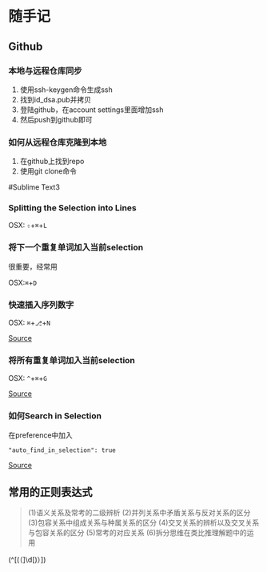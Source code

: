 # 随手记

## Github

### 本地与远程仓库同步

1. 使用ssh-keygen命令生成ssh
2. 找到id_dsa.pub并拷贝
3. 登陆github，在account settings里面增加ssh
4. 然后push到github即可

### 如何从远程仓库克隆到本地

1. 在github上找到repo
2. 使用git clone命令

#Sublime Text3

### Splitting the Selection into Lines

OSX: `⇧`+`⌘`+`L`

### 将下一个重复单词加入当前selection

很重要，经常用

OSX:`⌘`+`D`

### 快速插入序列数字

OSX: `⌘`+`⎇`+`N`

[Source](https://github.com/jbrooksuk/InsertNums)

### 将所有重复单词加入当前selection

OSX: `^`+`⌘`+`G`

[Source](https://stackoverflow.com/questions/23858279/how-do-i-add-the-next-occurrence-of-the-current-word-to-the-selection-in-rubymin)

### 如何Search in Selection

在preference中加入

```
"auto_find_in_selection": true
```

[Source](https://stackoverflow.com/questions/20623883/sublime-text-find-in-selection)

## 常用的正则表达式

> (1)语义关系及常考的二级辨析 
> (2)并列关系中矛盾关系与反对关系的区分 
> (3)包容关系中组成关系与种属关系的区分 
> (4)交叉关系的辨析以及交叉关系与包容关系的区分 
> (5)常考的对应关系
> (6)拆分思维在类比推理解题中的运用

(^[(（]\d[)）])